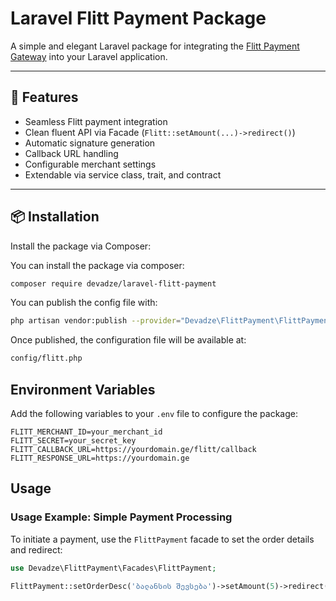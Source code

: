 # Laravel Flitt Payment Package

A simple and elegant Laravel package for integrating the [Flitt Payment Gateway](https://flitt.com) into your Laravel application.

---

## 🚀 Features

- Seamless Flitt payment integration
- Clean fluent API via Facade (`Flitt::setAmount(...)->redirect()`)
- Automatic signature generation
- Callback URL handling
- Configurable merchant settings
- Extendable via service class, trait, and contract

---

## 📦 Installation

Install the package via Composer:

You can install the package via composer:

```bash
composer require devadze/laravel-flitt-payment
```

You can publish the config file with:

```bash
php artisan vendor:publish --provider="Devadze\FlittPayment\FlittPaymentServiceProvider"
```

Once published, the configuration file will be available at:
```bash
config/flitt.php
```

## Environment Variables
Add the following variables to your `.env` file to configure the package:

```dotenv
FLITT_MERCHANT_ID=your_merchant_id
FLITT_SECRET=your_secret_key
FLITT_CALLBACK_URL=https://yourdomain.ge/flitt/callback
FLITT_RESPONSE_URL=https://yourdomain.ge
```

## Usage

### Usage Example: Simple Payment Processing

To initiate a payment, use the `FlittPayment` facade to set the order details and redirect:

```php
use Devadze\FlittPayment\Facades\FlittPayment;

FlittPayment::setOrderDesc('ბალანსის შევსება')->setAmount(5)->redirect();
```
